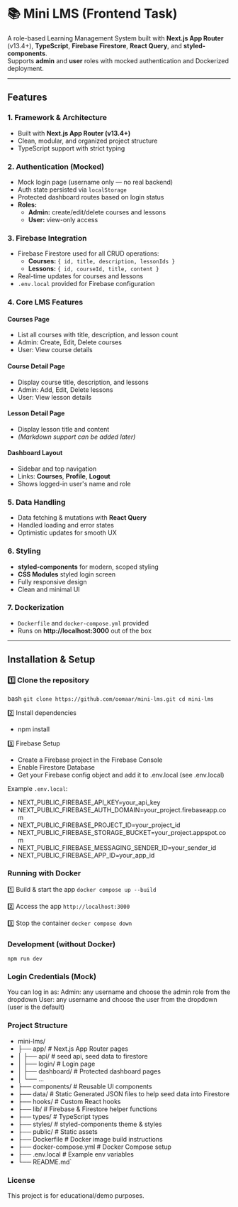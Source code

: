 # 📚 Mini LMS (Frontend Task)

A role-based Learning Management System built with **Next.js App Router** (v13.4+), **TypeScript**, **Firebase Firestore**, **React Query**, and **styled-components**.  
Supports **admin** and **user** roles with mocked authentication and Dockerized deployment.

---

## Features

### **1. Framework & Architecture**
- Built with **Next.js App Router (v13.4+)**
- Clean, modular, and organized project structure
- TypeScript support with strict typing

### **2. Authentication (Mocked)**
- Mock login page (username only — no real backend)
- Auth state persisted via `localStorage`
- Protected dashboard routes based on login status
- **Roles:**
  - **Admin:** create/edit/delete courses and lessons
  - **User:** view-only access

### **3. Firebase Integration**
- Firebase Firestore used for all CRUD operations:
  - **Courses:** `{ id, title, description, lessonIds }`
  - **Lessons:** `{ id, courseId, title, content }`
- Real-time updates for courses and lessons
- `.env.local` provided for Firebase configuration

### **4. Core LMS Features**
#### Courses Page
- List all courses with title, description, and lesson count
- Admin: Create, Edit, Delete courses
- User: View course details

#### Course Detail Page
- Display course title, description, and lessons
- Admin: Add, Edit, Delete lessons
- User: View lesson details

#### Lesson Detail Page
- Display lesson title and content  
- *(Markdown support can be added later)*

#### Dashboard Layout
- Sidebar and top navigation
- Links: **Courses**, **Profile**, **Logout**
- Shows logged-in user's name and role

### **5. Data Handling**
- Data fetching & mutations with **React Query**
- Handled loading and error states
- Optimistic updates for smooth UX

### **6. Styling**
- **styled-components** for modern, scoped styling
- **CSS Modules** styled login screen
- Fully responsive design
- Clean and minimal UI

### **7. Dockerization**
- `Dockerfile` and `docker-compose.yml` provided
- Runs on **http://localhost:3000** out of the box

---

## Installation & Setup

### 1️⃣ Clone the repository
bash
`git clone https://github.com/oomaar/mini-lms.git
cd mini-lms`

2️⃣ Install dependencies
- npm install

3️⃣ Firebase Setup
- Create a Firebase project in the Firebase Console
- Enable Firestore Database
- Get your Firebase config object and add it to .env.local (see .env.local)

Example `.env.local`:
- NEXT_PUBLIC_FIREBASE_API_KEY=your_api_key
- NEXT_PUBLIC_FIREBASE_AUTH_DOMAIN=your_project.firebaseapp.com
- NEXT_PUBLIC_FIREBASE_PROJECT_ID=your_project_id
- NEXT_PUBLIC_FIREBASE_STORAGE_BUCKET=your_project.appspot.com
- NEXT_PUBLIC_FIREBASE_MESSAGING_SENDER_ID=your_sender_id
- NEXT_PUBLIC_FIREBASE_APP_ID=your_app_id

### Running with Docker
1️⃣ Build & start the app
`docker compose up --build`

2️⃣ Access the app
`http://localhost:3000`

3️⃣ Stop the container
`docker compose down`

### Development (without Docker)
`npm run dev`

### Login Credentials (Mock)
You can log in as:
Admin: any username and choose the admin role from the dropdown
User: any username and choose the user from the dropdown (user is the default)


### Project Structure
- mini-lms/
- ├── app/                 # Next.js App Router pages
- │   ├── api/             # seed api, seed data to firestore
- │   ├── login/           # Login page
- │   ├── dashboard/       # Protected dashboard pages
- │   └── ...
- ├── components/          # Reusable UI components
- ├── data/                # Static Generated JSON files to help seed data into Firestore
- ├── hooks/               # Custom React hooks
- ├── lib/                 # Firebase & Firestore helper functions
- ├── types/               # TypeScript types
- ├── styles/              # styled-components theme & styles
- ├── public/              # Static assets
- ├── Dockerfile           # Docker image build instructions
- ├── docker-compose.yml   # Docker Compose setup
- ├── .env.local         # Example env variables
- └── README.md`

### License
This project is for educational/demo purposes.
